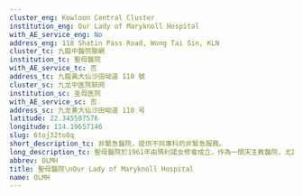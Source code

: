 ```yaml
---
cluster_eng: Kowloon Central Cluster
institution_eng: Our Lady of Maryknoll Hospital
with_AE_service_eng: No
address_eng: 118 Shatin Pass Road, Wong Tai Sin, KLN
cluster_tc: 九龍中醫院聯網
institution_tc: 聖母醫院
with_AE_service_tc: 否
address_tc: 九龍黃大仙沙田坳道 118 號
cluster_sc: 九龙中医院联网
institution_sc: 圣母医院
with_AE_service_sc: 否
address_sc: 九龙黄大仙沙田坳道 118 号
latitude: 22.345587576
longitude: 114.19657146
slug: 6toj32to8q
short_description_tc: 非緊急醫院，提供不同專科的非緊急服務。
long_description_tc: 聖母醫院於1961年由瑪利諾女修會成立，作為一間天主教醫院，尤其著重住院、門診和日間診療的病人，在生理、社交、心理和靈性上的需要。
abbrev: OLMH
title: 聖母醫院\nOur Lady of Maryknoll Hospital
name: OLMH
---
```

